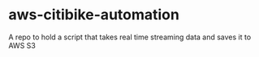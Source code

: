 # aws-citibike-automation
A repo to hold a script that takes real time streaming data and saves it to AWS S3 
